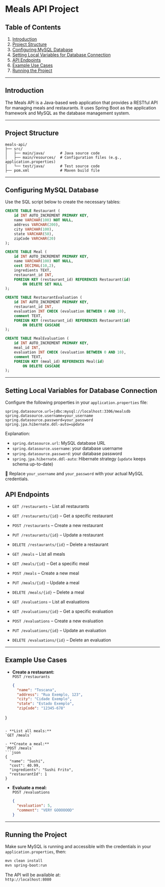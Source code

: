 # Meals API Project

## Table of Contents

1. [Introduction](#introduction)  
2. [Project Structure](#project-structure)  
3. [Configuring MySQL Database](#configuring-mysql-database)  
4. [Setting Local Variables for Database Connection](#setting-local-variables-for-database-connection)  
5. [API Endpoints](#api-endpoints)  
6. [Example Use Cases](#example-use-cases)  
7. [Running the Project](#running-the-project)

---

## Introduction

The Meals API is a Java-based web application that provides a RESTful API for managing meals and restaurants. It uses Spring Boot as the application framework and MySQL as the database management system.

---

## Project Structure

```
meals-api/
├── src/
│   ├── main/java/       # Java source code
│   ├── main/resources/  # Configuration files (e.g., application.properties)
│   └── test/java/       # Test source code
├── pom.xml              # Maven build file
```

---

## Configuring MySQL Database

Use the SQL script below to create the necessary tables:

```sql
CREATE TABLE Restaurant (
    id INT AUTO_INCREMENT PRIMARY KEY,
    name VARCHAR(100) NOT NULL,
    address VARCHAR(200),
    city VARCHAR(100),
    state VARCHAR(50),
    zipCode VARCHAR(20)
);

CREATE TABLE Meal (
    id INT AUTO_INCREMENT PRIMARY KEY,
    name VARCHAR(100) NOT NULL,
    cost DECIMAL(10,2),
    ingredients TEXT,
    restaurant_id INT,
    FOREIGN KEY (restaurant_id) REFERENCES Restaurant(id)
        ON DELETE SET NULL
);

CREATE TABLE RestaurantEvaluation (
    id INT AUTO_INCREMENT PRIMARY KEY,
    restaurant_id INT,
    evaluation INT CHECK (evaluation BETWEEN 0 AND 10),
    comment TEXT,
    FOREIGN KEY (restaurant_id) REFERENCES Restaurant(id)
        ON DELETE CASCADE
);

CREATE TABLE MealEvaluation (
    id INT AUTO_INCREMENT PRIMARY KEY,
    meal_id INT,
    evaluation INT CHECK (evaluation BETWEEN 0 AND 10),
    comment TEXT,
    FOREIGN KEY (meal_id) REFERENCES Meal(id)
        ON DELETE CASCADE
);
```

---

## Setting Local Variables for Database Connection

Configure the following properties in your `application.properties` file:

```properties
spring.datasource.url=jdbc:mysql://localhost:3306/mealsdb
spring.datasource.username=your_username
spring.datasource.password=your_password
spring.jpa.hibernate.ddl-auto=update
```

Explanation:

- `spring.datasource.url`: MySQL database URL  
- `spring.datasource.username`: your database username  
- `spring.datasource.password`: your database password  
- `spring.jpa.hibernate.ddl-auto`: Hibernate strategy (`update` keeps schema up-to-date)

🔐 Replace `your_username` and `your_password` with your actual MySQL credentials.



## API Endpoints

- `GET /restaurants` – List all restaurants  
- `GET /restaurants/{id}` – Get a specific restaurant  
- `POST /restaurants` – Create a new restaurant  
- `PUT /restaurants/{id}` – Update a restaurant  
- `DELETE /restaurants/{id}` – Delete a restaurant  

- `GET /meals` – List all meals  
- `GET /meals/{id}` – Get a specific meal  
- `POST /meals` – Create a new meal  
- `PUT /meals/{id}` – Update a meal  
- `DELETE /meals/{id}` – Delete a meal  

- `GET /evaluations` – List all evaluations  
- `GET /evaluations/{id}` – Get a specific evaluation  
- `POST /evaluations` – Create a new evaluation  
- `PUT /evaluations/{id}` – Update an evaluation  
- `DELETE /evaluations/{id}` – Delete an evaluation

---

## Example Use Cases

- **Create a restaurant:**  
  `POST /restaurants`  
  ```json
  {
    "name": "Toscana",
    "address": "Rua Exemplo, 123",
    "city": "Cidade Exemplo",
    "state": "Estado Exemplo",
    "zipCode": "12345-678"
}
  ```

- **List all meals:**  
  `GET /meals`

- **Create a meal:**  
  `POST /meals`  
  ```json
  {
    "name": "Sushi",
    "cost": 40.99,
    "ingredients": "Sushi Frito",
    "restaurantId": 1
}
  ```

- **Evaluate a meal:**  
  `POST /evaluations`  
  ```json
  {
    "evaluation": 5,
    "comment": "VERY GOOOOOOD"
  }
  ```

---

## Running the Project

Make sure MySQL is running and accessible with the credentials in your `application.properties`, then:

```bash
mvn clean install
mvn spring-boot:run
```

The API will be available at:  
`http://localhost:8080`
